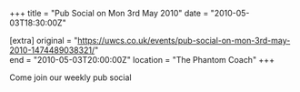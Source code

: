 +++
title = "Pub Social on Mon 3rd May 2010"
date = "2010-05-03T18:30:00Z"

[extra]
original = "https://uwcs.co.uk/events/pub-social-on-mon-3rd-may-2010-1474489038321/"    
end = "2010-05-03T20:00:00Z"
location = "The Phantom Coach"
+++

Come join our weekly pub social

